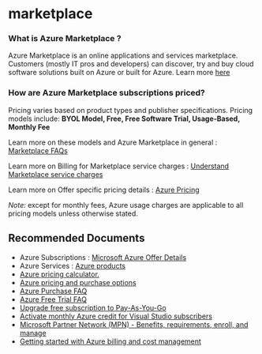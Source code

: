 <properties
	pageTitle="marketplace"
	description="marketplace"
	service="azure-billing"
	resource="billing"
	authors="prdasneo"
	ms.author="prdasneo"
	displayOrder="1"
	selfHelpType="generic"
	supportTopicIds="32632932"
	resourceTags=""
	productPesIds="15659"
	cloudEnvironments="public"
	articleId="pricing-marketplace"
/>

# marketplace


### What is Azure Marketplace ?

Azure Marketplace is an online applications and services marketplace. Customers (mostly IT pros and developers) can discover, try and buy cloud software solutions built on Azure or built for Azure. Learn more [here](https://azuremarketplace.microsoft.com/marketplace/)

### How are Azure Marketplace subscriptions priced?

Pricing varies based on product types and publisher specifications. Pricing models include: **BYOL Model, Free, Free Software Trial, Usage-Based, Monthly Fee**

Learn more on these models and Azure Marketplace in general : [ Marketplace FAQs](https://azure.microsoft.com/marketplace/faq/) <br>

Learn more on Billing for Marketplace service charges : [Understand Marketplace service charges](https://docs.microsoft.com/azure/billing/billing-understand-your-azure-marketplace-charges) <br>

Learn more on Offer specific pricing details : [Azure Pricing](https://azure.microsoft.com/pricing/) <br>

_Note:_ except for monthly fees, Azure usage charges are applicable to all pricing models unless otherwise stated.<br>


## **Recommended Documents**

* Azure Subscriptions : [Microsoft Azure Offer Details](https://azure.microsoft.com/support/legal/offer-details/)
* Azure Services : [Azure products](https://azure.microsoft.com/services/)
* [Azure pricing calculator.](https://azure.microsoft.com/pricing/calculator/)
* [Azure pricing and purchase options](https://azure.microsoft.com/pricing/)
* [Azure Purchase FAQ](https://azure.microsoft.com/pricing/faq/)
* [Azure Free Trial FAQ](https://azure.microsoft.com/pricing/free-trial-faq/)
* [Upgrade free subscription to Pay-As-You-Go](https://docs.microsoft.com/azure/billing/billing-upgrade-azure-subscription/)
* [Activate monthly Azure credit for Visual Studio subscribers](https://azure.microsoft.com/pricing/member-offers/msdn-benefits/)
* [Microsoft Partner Network (MPN) - Benefits, requirements, enroll, and manage](https://partner.microsoft.com/membership/core-benefits#Core%20benefits)
* [Getting started with Azure billing and cost management](https://docs.microsoft.com/azure/billing/billing-getting-started)

